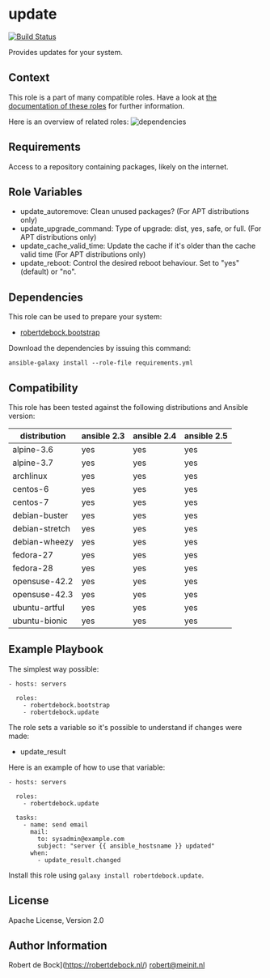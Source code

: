 update
=========

[![Build Status](https://travis-ci.org/robertdebock/ansible-role-update.svg?branch=master)](https://travis-ci.org/robertdebock/ansible-role-update)

Provides updates for your system.

Context
-------
This role is a part of many compatible roles. Have a look at [the documentation of these roles](https://robertdebock.nl/) for further information.

Here is an overview of related roles:
![dependencies](https://raw.githubusercontent.com/robertdebock/robertdebock.github.io/artifacts/update.png "Dependency")

Requirements
------------

Access to a repository containing packages, likely on the internet.

Role Variables
--------------

- update_autoremove: Clean unused packages? (For APT distributions only)
- update_upgrade_command: Type of upgrade: dist, yes, safe, or full.  (For APT distributions only)
- update_cache_valid_time: Update the cache if it's older than the cache valid time (For APT distributions only)
- update_reboot: Control the desired reboot behaviour. Set to "yes" (default) or "no".

Dependencies
------------

This role can be used to prepare your system:

- [robertdebock.bootstrap](https://travis-ci.org/robertdebock/ansible-role-bootstrap)

Download the dependencies by issuing this command:
```
ansible-galaxy install --role-file requirements.yml
```

Compatibility
-------------

This role has been tested against the following distributions and Ansible version:

|distribution|ansible 2.3|ansible 2.4|ansible 2.5|
|------------|-----------|-----------|-----------|
|alpine-3.6|yes|yes|yes|
|alpine-3.7|yes|yes|yes|
|archlinux|yes|yes|yes|
|centos-6|yes|yes|yes|
|centos-7|yes|yes|yes|
|debian-buster|yes|yes|yes|
|debian-stretch|yes|yes|yes|
|debian-wheezy|yes|yes|yes|
|fedora-27|yes|yes|yes|
|fedora-28|yes|yes|yes|
|opensuse-42.2|yes|yes|yes|
|opensuse-42.3|yes|yes|yes|
|ubuntu-artful|yes|yes|yes|
|ubuntu-bionic|yes|yes|yes|

Example Playbook
----------------

The simplest way possible:
```
- hosts: servers

  roles:
    - robertdebock.bootstrap
    - robertdebock.update
```

The role sets a variable so it's possible to understand if changes were made:
- update_result

Here is an example of how to use that variable:
```
- hosts: servers

  roles:
    - robertdebock.update

  tasks:
    - name: send email
      mail:
        to: sysadmin@example.com
        subject: "server {{ ansible_hostsname }} updated"
      when:
        - update_result.changed
```

Install this role using `galaxy install robertdebock.update`.

License
-------

Apache License, Version 2.0

Author Information
------------------

Robert de Bock](https://robertdebock.nl/) <robert@meinit.nl>
